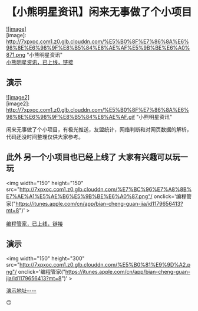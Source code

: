 【小熊明星资讯】闲来无事做了个小项目
==== 
 [![image]](https://itunes.apple.com/cn/app/xiao-xiong-ming-xing-zi-xun/id1182862136?mt=8)  
[image]: http://7xpxoc.com1.z0.glb.clouddn.com/%E5%B0%8F%E7%86%8A%E6%98%8E%E6%98%9F%E8%B5%84%E8%AE%AF%E5%9B%BE%E6%A0%871.png "小熊明星资讯"  
 [小熊明星资讯，已上线，链接](https://itunes.apple.com/cn/app/xiao-xiong-ming-xing-zi-xun/id1182862136?mt=8)
 
 演示 
-------  
[![image2]](https://itunes.apple.com/cn/app/xiao-xiong-ming-xing-zi-xun/id1182862136?mt=8)  
[image2]: http://7xpxoc.com1.z0.glb.clouddn.com/%E5%B0%8F%E7%86%8A%E6%98%8E%E6%98%9F%E8%B5%84%E8%AE%AF.gif "小熊明星资讯"  

闲来无事做了个小项目，有极光推送，友盟统计，网络判断和对网页数据的解析，代码还没时间整理仅供大家参考。<br>  

 此外 另一个小项目也已经上线了 大家有兴趣可以玩一玩
------- 
<img width="150" height="150" src="http://7xpxoc.com1.z0.glb.clouddn.com/%E7%BC%96%E7%A8%8B%E7%AE%A1%E5%AE%B6%E5%9B%BE%E6%A0%87.png"/ onclick='编程管家("https://itunes.apple.com/cn/app/bian-cheng-guan-jia/id1179656413?mt=8")' ><br>  
[编程管家，已上线，链接](https://itunes.apple.com/cn/app/bian-cheng-guan-jia/id1179656413?mt=8)
 
 演示 
-------  
<img width="150" height="300" src="http://7xpxoc.com1.z0.glb.clouddn.com/%E5%B0%81%E9%9D%A2.png"/ onclick='编程管家("https://itunes.apple.com/cn/app/bian-cheng-guan-jia/id1179656413?mt=8")' >
 
[演示地址----](http://7xpxoc.com1.z0.glb.clouddn.com/%E7%BC%96%E7%A8%8B%E7%AE%A1%E5%AE%B6.gif)


🙃
